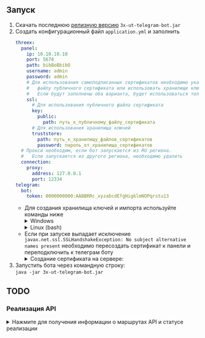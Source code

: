 ## Запуск
<ol>
  <li>Скачать последнюю <a href="https://github.com/Alemakave/3x-ui-telegram-bot/releases">релизную версию</a> <code>3x-ut-telegram-bot.jar</code></li>
  <li>Создать конфигурационный файл <code>application.yml</code> и заполнить</li>

  ```yaml 
threex:
    panel:
      ip: 10.10.10.10
      port: 5678
      path: bibBoBbibO
      username: admin
      password: admin
      # Для использования самоподписанных сертификатов необходимо указать путь к 
      #   файлу публичного сертификата или использовать хранилище ключей.
      #   Если будут заполнены оба варианта, будет использоваться только хранилище ключей
      ssl:
        # Для использования публичного файла сертификата
        key:
          public:
            path: путь_к_публичному_файлу_сертификата
        # Для использования хранилища ключей
        truststore:
          path: путь_к_хранилищу_файлов_сертификатов
          password: пароль_от_хранилища_сертификатов
    # Прокси необходим, если бот запускается из RU региона. 
    #   Если запускается из другого региона, необходимо удалить
    connection:
      proxy:
        address: 127.0.0.1
        port: 12334
telegram:
    bot:
      token: 0000000000:AABBRRc_xyzabcdEfgHigklmNOPqrstu13
  ```

  <ul>
    <li>
      Для создания хранилища ключей и импорта используйте команды ниже
      <details>
        <summary>Windows</summary>
        <code>curl -O https://raw.githubusercontent.com/Alemakave/3x-ui-telegram-bot/refs/heads/master/scripts/ImportCert.cmd</code><br>
        <code>.\ImportCert.cmd путь_к_файлу_сертификата пароль_к_хранилищу_сертификатов</code>
      </details>
      <details>
        <summary>Linux (bash)</summary>
        <code>curl -O https://raw.githubusercontent.com/Alemakave/3x-ui-telegram-bot/refs/heads/master/scripts/ImportCert.sh</code><br>
        <code>chmod +x ./ImportCert.sh</code><br>
        <code>./ImportCert.sh путь_к_файлу_сертификата пароль_к_хранилищу_сертификатов</code>
      </details>
    </li>
    <li>
      Если при запуске выпадает исключение <code>javax.net.ssl.SSLHandshakeException: No subject alternative names present</code> необходимо пересоздать сертификат к панели и переподключить к телеграм боту
      <details>
        <summary>Создание сертификата на сервере:</summary>
        1. Запустите:<br>
        <code>bash <(curl -Ls https://raw.githubusercontent.com/Alemakave/3x-ui-telegram-bot/refs/heads/master/scripts/CreateCert.sh)</code><br>
        2. Перезагрузите панель 3x-ui
      </details>
    </li>
  </ul>
  <li>
    Запустить бота через командную строку:<br>
    <code>java -jar 3x-ut-telegram-bot.jar</code>
  </li>
</ol>

## TODO

### Реализация API
<details>
  <summary>Нажмите для получения информации о маршрутах API и статусе реализации</summary>

#### Использование и статус реализации
- `/login` с `POST`-данными: `{username: '', password: ''}` для входа
- `/panel/api/inbounds` это базовый путь для следующих действий:

| Метод  | Путь                               | Описание                                                                                        |    Статус реализации    |
|:------:|------------------------------------|-------------------------------------------------------------------------------------------------|:-----------------------:|
| `GET`  | `"/list"`                          | Получить список всех подключений                                                                |   :white_check_mark:    |
| `GET`  | `"/get/:id"`                       | Получить информацию о подключении по его id                                                     |   :white_check_mark:    |
| `GET`  | `"/getClientTraffics/:email"`      | Получить трафик клиента по его email                                                            |  :white_square_button:  |
| `GET`  | `"/getClientTrafficsById/:id"`     | Получить трафик клиентов по id                                                                  |  :white_square_button:  |
| `GET`  | `"/createbackup"`                  | Отправить бекап админам в телеграм бот                                                          |  :white_square_button:  |
| `POST` | `"/add"`                           | Добавить подключение                                                                            |   :white_check_mark:    |
| `POST` | `"/del/:id"`                       | Удалить подключение по его id                                                                   |   :white_check_mark:    |
| `POST` | `"/update/:id"`                    | Обновить подключение по его id                                                                  |   :white_check_mark:    |
| `POST` | `"/clientIps/:email"`              | Получить IP адреса клиентов по его email                                                        |  :white_square_button:  |
| `POST` | `"/clearClientIps/:email"`         | Отчистить IP адреса клиентов по его email                                                       |  :white_square_button:  |
| `POST` | `"/addClient"`                     | Добавить клиента в подключение                                                                  |   :white_check_mark:    |
| `POST` | `"/:id/delClient/:clientId"`       | Удалить клиента по его clientId\* в подключении по id                                           |  :white_square_button:  |
| `POST` | `"/updateClient/:clientId"`        | Обновить клиента по его clientId\*                                                              |  :white_square_button:  |
| `POST` | `"/:id/resetClientTraffic/:email"` | Сбросить трафик у клиента                                                                       |  :white_square_button:  |
| `POST` | `"/resetAllTraffics"`              | Сбросить трафик у всех подключений                                                              |  :white_square_button:  |
| `POST` | `"/resetAllClientTraffics/:id"`    | Сбросить трафик у всех клиентов в подключении по его id                                         |  :white_square_button:  |
| `POST` | `"/delDepletedClients/:id"`        | Удалить всех клиентов в подключении id (-1 для всех подключений) с истекшем сроком или трафиком |  :white_square_button:  |

\* - Поле `clientId` должно быть заполнено следующим образом:

- `client.id` для VMESS и VLESS
- `client.password` для TROJAN
- `client.email` для Shadowsocks


:white_square_button: - Не реализовано<br>
:ballot_box_with_check: - В процессе<br>
:white_check_mark: - Реализовано
</details>